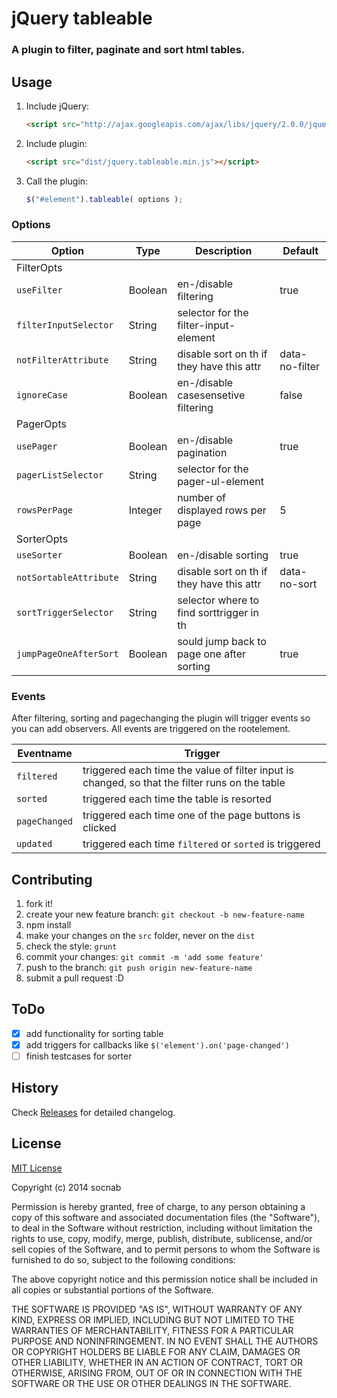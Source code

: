 # jQuery tableable

### A plugin to filter, paginate and sort html tables.

## Usage

1. Include jQuery:

    ```html
    <script src="http://ajax.googleapis.com/ajax/libs/jquery/2.0.0/jquery.min.js"></script>
    ```

2. Include plugin:

    ```html
    <script src="dist/jquery.tableable.min.js"></script>
    ```

3. Call the plugin:

    ```javascript
    $("#element").tableable( options );
    ```

### Options

| Option                 | Type    | Description                               | Default        |
| ---------------------- | ------- | ----------------------------------------- | -------------- |
|FilterOpts||||
| `useFilter`            | Boolean | en-/disable filtering                     | true           |
| `filterInputSelector`  | String  | selector for the filter-input-element     |                |
| `notFilterAttribute`   | String  | disable sort on th if they have this attr | data-no-filter |
| `ignoreCase`           | Boolean | en-/disable casesensetive filtering       | false          |
|PagerOpts||||
| `usePager`             | Boolean | en-/disable pagination                    | true           |
| `pagerListSelector`    | String  | selector for the pager-ul-element         |                |
| `rowsPerPage`          | Integer | number of displayed rows per page         | 5              |
|SorterOpts||||
| `useSorter`            | Boolean | en-/disable sorting                       | true           |
| `notSortableAttribute` | String  | disable sort on th if they have this attr | data-no-sort   |
| `sortTriggerSelector`  | String  | selector where to find sorttrigger in th  |                |
| `jumpPageOneAfterSort` | Boolean | sould jump back to page one after sorting | true           |

### Events

After filtering, sorting and pagechanging the plugin will trigger events so you can add observers. All events are triggered on the rootelement.

| Eventname     | Trigger                                                                                        |
| ------------- | ---------------------------------------------------------------------------------------------- |
| `filtered`    | triggered each time the value of filter input is changed, so that the filter runs on the table |
| `sorted`      | triggered each time the table is resorted                                                      |
| `pageChanged` | triggered each time one of the page buttons is clicked                                         |
| `updated`     | triggered each time `filtered` or `sorted` is triggered                                        |


## Contributing

1. fork it!
2. create your new feature branch: `git checkout -b new-feature-name`
3. npm install
4. make your changes on the `src` folder, never on the `dist`
5. check the style: `grunt`
6. commit your changes: `git commit -m 'add some feature'`
7. push to the branch: `git push origin new-feature-name`
8. submit a pull request :D

## ToDo

- [x] add functionality for sorting table
- [x] add triggers for callbacks like `$('element').on('page-changed')`
- [ ] finish testcases for sorter

## History

Check [Releases](https://github.com/socnab/tableable/releases) for detailed changelog.

## License

[MIT License](http://opensource.org/licenses/MIT)

Copyright (c) 2014 socnab

Permission is hereby granted, free of charge, to any person obtaining a copy
of this software and associated documentation files (the "Software"), to deal
in the Software without restriction, including without limitation the rights
to use, copy, modify, merge, publish, distribute, sublicense, and/or sell
copies of the Software, and to permit persons to whom the Software is
furnished to do so, subject to the following conditions:

The above copyright notice and this permission notice shall be included in
all copies or substantial portions of the Software.

THE SOFTWARE IS PROVIDED "AS IS", WITHOUT WARRANTY OF ANY KIND, EXPRESS OR
IMPLIED, INCLUDING BUT NOT LIMITED TO THE WARRANTIES OF MERCHANTABILITY,
FITNESS FOR A PARTICULAR PURPOSE AND NONINFRINGEMENT. IN NO EVENT SHALL THE
AUTHORS OR COPYRIGHT HOLDERS BE LIABLE FOR ANY CLAIM, DAMAGES OR OTHER
LIABILITY, WHETHER IN AN ACTION OF CONTRACT, TORT OR OTHERWISE, ARISING FROM,
OUT OF OR IN CONNECTION WITH THE SOFTWARE OR THE USE OR OTHER DEALINGS IN
THE SOFTWARE.

